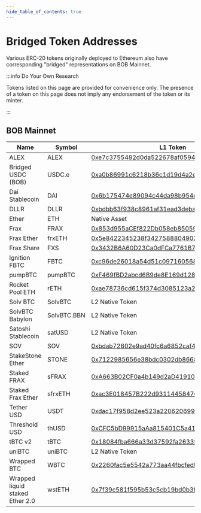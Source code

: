 ```yaml
---
hide_table_of_contents: true
---
```


# Bridged Token Addresses

Various ERC-20 tokens originally deployed to Ethereum also have corresponding "bridged" representations on BOB Mainnet.

:::info Do Your Own Research

Tokens listed on this page are provided for convenience only.
The presence of a token on this page does not imply any endorsement of the token or its minter.

:::

## BOB Mainnet

| Name                            | Symbol      | L1 Token                                                                                                              | L2 Token                                                                                                                    |
| ------------------------------- | ----------- | --------------------------------------------------------------------------------------------------------------------- | --------------------------------------------------------------------------------------------------------------------------- |
| ALEX                            | ALEX        | [0xe7c3755482d0da522678af05945062d4427e0923](https://etherscan.io/address/0xe7c3755482d0da522678af05945062d4427e0923) | [0xa669e059fdcbdfc532a2edd658eb2922799eedb8](https://explorer.gobob.xyz/address/0xa669e059fdcbdfc532a2edd658eb2922799eedb8) |
| Bridged USDC (BOB)              | USDC.e      | [0xa0b86991c6218b36c1d19d4a2e9eb0ce3606eb48](https://etherscan.io/address/0xa0b86991c6218b36c1d19d4a2e9eb0ce3606eb48) | [0xe75D0fB2C24A55cA1e3F96781a2bCC7bdba058F0](https://explorer.gobob.xyz/address/0xe75D0fB2C24A55cA1e3F96781a2bCC7bdba058F0) |
| Dai Stablecoin                  | DAI         | [0x6b175474e89094c44da98b954eedeac495271d0f](https://etherscan.io/address/0x6b175474e89094c44da98b954eedeac495271d0f) | [0x6c851f501a3f24e29a8e39a29591cddf09369080](https://explorer.gobob.xyz/address/0x6c851f501a3f24e29a8e39a29591cddf09369080) |
| DLLR                            | DLLR        | [0xbdbb63f938c8961af31ead3deba5c96e6a323dd1](https://etherscan.io/address/0xbdbb63f938c8961af31ead3deba5c96e6a323dd1) | [0xf3107eEC1e6F067552C035FD87199e1A5169CB20](https://explorer.gobob.xyz/address/0xf3107eEC1e6F067552C035FD87199e1A5169CB20) |
| Ether                           | ETH         | Native Asset                                                                                                          | Native Asset                                                                                                                |
| Frax                            | FRAX        | [0x853d955aCEf822Db058eb8505911ED77F175b99e](https://etherscan.io/address/0x853d955aCEf822Db058eb8505911ED77F175b99e) | [0xc4a20a608616f18aa631316eeda9fb62d089361e](https://explorer.gobob.xyz/address/0xc4a20a608616f18aa631316eeda9fb62d089361e) |
| Frax Ether                      | frxETH      | [0x5e8422345238f34275888049021821e8e08caa1f](https://etherscan.io/address/0x5e8422345238f34275888049021821e8e08caa1f) | [0x4124CBBDE250a1a4bF94740491E79AB6a2eC0321](https://explorer.gobob.xyz/address/0x4124CBBDE250a1a4bF94740491E79AB6a2eC0321) |
| Frax Share                      | FXS         | [0x3432B6A60D23Ca0dFCa7761B7ab56459D9C964D0](https://etherscan.io/address/0x3432B6A60D23Ca0dFCa7761B7ab56459D9C964D0) | [0x15e35b19ad29c512103eaabb55154ef0ee6ca661](https://explorer.gobob.xyz/address/0x15e35b19ad29c512103eaabb55154ef0ee6ca661) |
| Ignition FBTC                   | FBTC        | [0xc96de26018a54d51c097160568752c4e3bd6c364](https://etherscan.io/address/0xc96de26018a54d51c097160568752c4e3bd6c364) | [0xc96de26018a54d51c097160568752c4e3bd6c364](https://explorer.gobob.xyz/address/0xC96dE26018A54D51c097160568752c4E3BD6C364) |
| pumpBTC                         | pumpBTC     | [0xF469fBD2abcd6B9de8E169d128226C0Fc90a012e](https://etherscan.io/token/0xF469fBD2abcd6B9de8E169d128226C0Fc90a012e)   | [0x1fcca65fb6ae3b2758b9b2b394cb227eae404e1e](https://explorer.gobob.xyz/address/0x1fcca65fb6ae3b2758b9b2b394cb227eae404e1e) |
| Rocket Pool ETH                 | rETH        | [0xae78736cd615f374d3085123a210448e74fc6393](https://etherscan.io/address/0xae78736cd615f374d3085123a210448e74fc6393) | [0xb5686c4f60904ec2bda6277d6fe1f7caa8d1b41a](https://explorer.gobob.xyz/address/0xb5686c4f60904ec2bda6277d6fe1f7caa8d1b41a) |
| Solv BTC                        | SolvBTC     | L2 Native Token                                                                                                       | [0x541FD749419CA806a8bc7da8ac23D346f2dF8B77](https://explorer.gobob.xyz/address/0x541FD749419CA806a8bc7da8ac23D346f2dF8B77) |
| SolvBTC Babylon                 | SolvBTC.BBN | L2 Native Token                                                                                                       | [0xCC0966D8418d412c599A6421b760a847eB169A8c](https://explorer.gobob.xyz/address/0xCC0966D8418d412c599A6421b760a847eB169A8c) |
| Satoshi Stablecoin              | satUSD      | L2 Native Token                                                                                                       | [0x78Fea795cBFcC5fFD6Fb5B845a4f53d25C283bDB](https://explorer.gobob.xyz/address/0x78Fea795cBFcC5fFD6Fb5B845a4f53d25C283bDB) |
| SOV                             | SOV         | [0xbdab72602e9ad40fc6a6852caf43258113b8f7a5](https://etherscan.io/address/0xbdab72602e9ad40fc6a6852caf43258113b8f7a5) | [0xba20a5e63eeEFfFA6fD365E7e540628F8fC61474](https://explorer.gobob.xyz/address/0xba20a5e63eeEFfFA6fD365E7e540628F8fC61474) |
| StakeStone Ether                | STONE       | [0x7122985656e38bdc0302db86685bb972b145bd3c](https://etherscan.io/address/0x7122985656e38bdc0302db86685bb972b145bd3c) | [0x96147a9ae9a42d7da551fd2322ca15b71032f342](https://explorer.gobob.xyz/address/0x96147a9ae9a42d7da551fd2322ca15b71032f342) |
| Staked FRAX                     | sFRAX       | [0xA663B02CF0a4b149d2aD41910CB81e23e1c41c32](https://etherscan.io/address/0xA663B02CF0a4b149d2aD41910CB81e23e1c41c32) | [0xb7eae04b995b3b365040dee99795112add43afa0](https://explorer.gobob.xyz/address/0xb7eae04b995b3b365040dee99795112add43afa0) |
| Staked Frax Ether               | sfrxETH     | [0xac3E018457B222d93114458476f3E3416Abbe38F](https://etherscan.io/address/0xac3E018457B222d93114458476f3E3416Abbe38F) | [0x249d2952d1c678843e7cd7bf654efcec52f2f9e8](https://explorer.gobob.xyz/address/0x249d2952d1c678843e7cd7bf654efcec52f2f9e8) |
| Tether USD                      | USDT        | [0xdac17f958d2ee523a2206206994597c13d831ec7](https://etherscan.io/address/0xdac17f958d2ee523a2206206994597c13d831ec7) | [0x05d032ac25d322df992303dca074ee7392c117b9](https://explorer.gobob.xyz/address/0x05d032ac25d322df992303dca074ee7392c117b9) |
| Threshold USD                   | thUSD       | [0xCFC5bD99915aAa815401C5a41A927aB7a38d29cf](https://etherscan.io/address/0xCFC5bD99915aAa815401C5a41A927aB7a38d29cf) | [0xf7EF136751D7496021858c048FFA4f978C27831A](https://explorer.gobob.xyz/address/0xf7EF136751D7496021858c048FFA4f978C27831A) |
| tBTC v2                         | tBTC        | [0x18084fba666a33d37592fa2633fd49a74dd93a88](https://etherscan.io/address/0x18084fba666a33d37592fa2633fd49a74dd93a88) | [0xBBa2eF945D523C4e2608C9E1214C2Cc64D4fc2e2](https://explorer.gobob.xyz/address/0xBBa2eF945D523C4e2608C9E1214C2Cc64D4fc2e2) |
| uniBTC                          | uniBTC      | L2 Native Token                                                                                                       | [0x236f8c0a61dA474dB21B693fB2ea7AAB0c803894](https://explorer.gobob.xyz/address/0x236f8c0a61dA474dB21B693fB2ea7AAB0c803894) |
| Wrapped BTC                     | WBTC        | [0x2260fac5e5542a773aa44fbcfedf7c193bc2c599](https://etherscan.io/address/0x2260fac5e5542a773aa44fbcfedf7c193bc2c599) | [0x03c7054bcb39f7b2e5b2c7acb37583e32d70cfa3](https://explorer.gobob.xyz/address/0x03c7054bcb39f7b2e5b2c7acb37583e32d70cfa3) |
| Wrapped liquid staked Ether 2.0 | wstETH      | [0x7f39c581f595b53c5cb19bd0b3f8da6c935e2ca0](https://etherscan.io/address/0x7f39c581f595b53c5cb19bd0b3f8da6c935e2ca0) | [0x85008aE6198BC91aC0735CB5497CF125ddAAc528](https://explorer.gobob.xyz/address/0x85008aE6198BC91aC0735CB5497CF125ddAAc528) |
